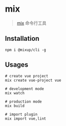# mix

> [mix](https://github.com/ittiam/mix) 命令行工具


## Installation
```shell
npm i @mixup/cli -g
```

## Usages
```shell
# create vue project
mix create vue-project vue

# development mode
mix watch

# production mode
mix build

# import plugin
mix import vue,lint
```

